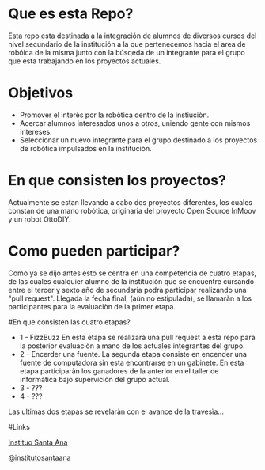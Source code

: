 # Que es esta Repo?
Esta repo esta destinada a la integración de alumnos de diversos cursos del nivel secundario de la institución a la que pertenecemos hacia el area de robóica de la misma junto con la búsqeda de un integrante para el grupo que esta trabajando en los proyectos actuales.

# Objetivos

- Promover el interès por la robòtica dentro de la instiuciòn.
- Acercar alumnos interesados unos a otros, uniendo gente con mismos intereses.
- Seleccionar un nuevo integrante para el grupo destinado a los proyectos de robòtica impulsados en la instituciòn.

# En que consisten los proyectos?
Actualmente se estan llevando a cabo dos proyectos diferentes, los cuales constan de una mano robòtica, originaria del proyecto Open Source InMoov y un robot OttoDIY.

# Como pueden participar?
Como ya se dijo antes esto se centra en una competencia de cuatro etapas, de las cuales cualquier alumno de la instituciòn que se encuentre cursando entre el tercer y sexto año de secundaria podrà participar realizando una "pull request". Llegada la fecha final, (aùn no estipulada), se llamaràn a los participantes para la evaluaciòn de la primer etapa.

#En que consisten las cuatro etapas?
- 1 - FizzBuzz
En esta etapa se realizarà una pull request a esta repo para la posterior evaluaciòn a mano de los actuales integrantes del grupo.
- 2 - Encerder una fuente.
La segunda etapa consiste en encender una fuente de computadora sin esta encontrarse en un gabinete. En esta etapa participaràn los ganadores de la anterior en el taller de informàtica bajo superviciòn del grupo actual.
- 3 - ???
- 4 - ???

Las ultimas dos etapas se revelaràn con el avance de la travesìa...



#Links

[Instituo Santa Ana](https://www.santa-ana.edu.ar/)

[@institutosantaana](https://www.instagram.com/institutosantaana/?hl=es)

